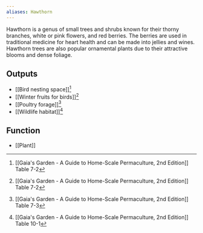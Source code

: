 ```yaml
---
aliases: Hawthorn
---
```

Hawthorn is a genus of small trees and shrubs known for their thorny branches, white or pink flowers, and red berries. The berries are used in traditional medicine for heart health and can be made into jellies and wines. Hawthorn trees are also popular ornamental plants due to their attractive blooms and dense foliage.
## Outputs
- [[Bird nesting space]][^1]
- [[Winter fruits for birds]][^1]
- [[Poultry forage]][^2]
- [[Wildlife habitat]][^3]
## Function
- [[Plant]]

[^1]: [[Gaia's Garden - A Guide to Home-Scale Permaculture, 2nd Edition]] Table 7-2
[^2]: [[Gaia's Garden - A Guide to Home-Scale Permaculture, 2nd Edition]] Table 7-3
[^3]: [[Gaia's Garden - A Guide to Home-Scale Permaculture, 2nd Edition]] Table 10-1